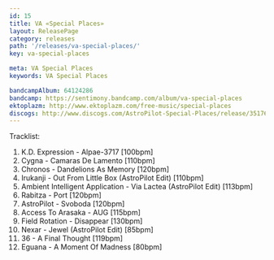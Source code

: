 ```yaml
---
id: 15
title: VA «Special Places»
layout: ReleasePage
category: releases
path: '/releases/va-special-places/'
key: va-special-places

meta: VA Special Places
keywords: VA Special Places

bandcampAlbum: 64124286
bandcamp: https://sentimony.bandcamp.com/album/va-special-places
ektoplazm: http://www.ektoplazm.com/free-music/special-places
discogs: http://www.discogs.com/AstroPilot-Special-Places/release/3517621
---
```


Tracklist:

01. K.D. Expression - Alpae-3717 [100bpm]
02. Cygna - Camaras De Lamento [110bpm]
03. Chronos - Dandelions As Memory [120bpm]
04. Irukanji - Out From Little Box (AstroPilot Edit) [110bpm]
05. Ambient Intelligent Application - Via Lactea (AstroPilot Edit) [113bpm]
06. Rabitza - Port [120bpm]
07. AstroPilot - Svoboda [120bpm]
08. Access To Arasaka - AUG [115bpm]
09. Field Rotation - Disappear [130bpm]
10. Nexar - Jewel (AstroPilot Edit) [85bpm]
11. 36 - A Final Thought [119bpm]
12. Eguana - A Moment Of Madness [80bpm]
